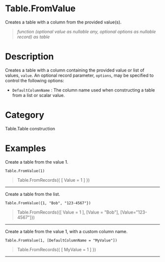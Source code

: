 ﻿# Table.FromValue
Creates a table with a column from the provided value(s).
> _function (optional value as nullable any, optional options as nullable record) as table_
# Description 
Creates a table with a column containing the provided value or list of values, <code>value</code>. An optional record parameter, <code>options</code>, may be specified to control the following options:
    <ul>
    <li> <code>DefaultColumnName</code> : The column name used when constructing a table from a list or scalar value.</li>
    </ul>
  
# Category 
Table.Table construction
# Examples 
Create a table from the value 1.
```
Table.FromValue(1)
```
> Table.FromRecords({ [ Value = 1 ] })
***
Create a table from the list.
```
Table.FromValue({1, "Bob", "123-4567"})
```
> Table.FromRecords({[ Value = 1 ], [Value = "Bob"], [Value="123-4567"]})
***
Create a table from the value 1, with a custom column name.
```
Table.FromValue(1, [DefaultColumnName = "MyValue"])
```
> Table.FromRecords({ [ MyValue = 1 ] })
***
